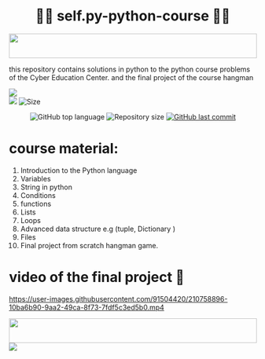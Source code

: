 <h1 align="center"> 🧑‍🎓 self.py-python-course 🧑‍🎓 </h1>

<img src="https://i.imgur.com/dBaSKWF.gif" height="50" width="100%">

this repository contains solutions in python to the python course problems of the Cyber Education Center. and the final project of the course hangman

![](http://ForTheBadge.com/images/badges/made-with-python.svg)
<br>
![](https://img.shields.io/tokei/lines/github/lironmiz/self.py-python-course?color=red&label=Lines%20of%20Code)
![Size](https://img.shields.io/github/repo-size/lironmiz/self.py-python-course?color=red&label=Repo%20Size%20)

<p align="center">
  <img alt="GitHub top language" src="https://img.shields.io/github/languages/top/lironmiz/self.py-python-course?color=04D361&labelColor=000000">
  
 <img alt="Repository size" src="https://img.shields.io/github/repo-size/lironmiz/self.py-python-course?color=04D361&labelColor=000000">
  
  <a href="https://github.com/lironmiz/Link-Tree/commits/master">
    <img alt="GitHub last commit" src="https://img.shields.io/github/last-commit/lironmiz/self.py-python-course?color=04D361&labelColor=000000">
  </a>
</p>

# course material:
1. Introduction to the Python language
2. Variables
3. String in python
4. Conditions
5. functions
6. Lists
7. Loops
8. Advanced data structure e.g (tuple, Dictionary )
9. Files
10. Final project from scratch hangman game.

# video of the final project 🤙


https://user-images.githubusercontent.com/91504420/210758896-10ba6b90-9aa2-49ca-8f73-7fdf5c3ed5b0.mp4


<img src="https://i.imgur.com/dBaSKWF.gif" height="50" width="100%">

<img src="https://media.giphy.com/media/KAq5w47R9rmTuvWOWa/giphy.gif" >
